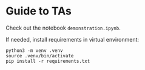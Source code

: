 # Guide to TAs
Check out the notebook `demonstration.ipynb`.

If needed, install requirements in virtual environment:
```
python3 -m venv .venv
source .venv/bin/activate
pip install -r requirements.txt
```
